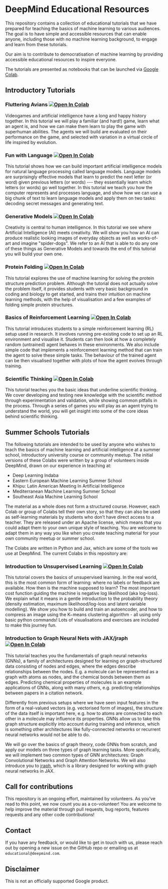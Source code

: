 # DeepMind Educational Resources

This repository contains a collection of educational tutorials that we have
prepared for teaching the basics of machine learning to various audiences. The
goal is to have simple and accessible resources that can enable anyone,
including those with no machine learning background, to engage and learn from
these tutorials.

Our aim is to contribute to democratisation of machine learning by providing
accessible educational resources to inspire everyone.

The tutorials are presented as notebooks that can be launched via
[Google Colab](https://research.google.com/colaboratory/).

## Introductory Tutorials

### Fluttering Avians [![Open In Colab](https://colab.research.google.com/assets/colab-badge.svg)](https://colab.research.google.com/github/deepmind/educational/blob/master/colabs/introductory/fluttering_avians.ipynb)

Videogames and artificial intelligence have a long and happy history together. In this tutorial we will play a familiar (and hard!) game, learn what an agent is, and how we can make them learn to play the game with superhuman abilities. The agents we will build are evaluated on their performance on the game, and selected with variation in a virtual circle of life inspired by evolution.

### Fun with Language [![Open In Colab](https://colab.research.google.com/assets/colab-badge.svg)](https://colab.research.google.com/github/deepmind/educational/blob/master/colabs/introductory/fun_with_language.ipynb)

This tutorial shows how we can build important artificial intelligence models for natural language processing called language models. Language models are surprisingly effective models that learn to predict the next letter (or word) given previous letters (or words) --- they essentially learn which letters (or words) go well together. In this tutorial we teach you how the computer represents and processes language, and show how we can use a big chunk of text to learn language models and apply them on two tasks: decoding secret messages and generating text.

### Generative Models [![Open In Colab](https://colab.research.google.com/assets/colab-badge.svg)](https://colab.research.google.com/github/deepmind/educational/blob/master/colabs/introductory/generative_models.ipynb)

Creativity is central to human intelligence. In this tutorial we see where Artificial Intelligence (AI) meets creativity. We will show you how an AI can produce realistic looking images of everyday objects as well as works-of-art and imagine "spider-dogs". We refer to an AI that is able to do any one of these things as Generative Models and towards the end of this tutorial you will build your own one.

### Protein Folding  [![Open In Colab](https://colab.research.google.com/assets/colab-badge.svg)](https://colab.research.google.com/github/deepmind/educational/blob/master/colabs/introductory/protein_folding.ipynb)

This tutorial explores the use of machine learning for solving the protein
structure prediction problem. Although the tutorial does not actually solve the
problem itself, it provides students with very basic background in coding
and biology to get started, and trains their intuition on machine learning
methods, with the help of visualisation and a few examples of folding simple
protein structures.

### Basics of Reinforcement Learning [![Open In Colab](https://colab.research.google.com/assets/colab-badge.svg)](https://colab.research.google.com/github/deepmind/educational/blob/master/colabs/introductory/reinforcement_learning.ipynb)

This tutorial introduces students to a simple reinforcement learning (RL) setup
used in research. It involves running pre-existing code to set up an RL
environment and visualise it. Students can then look at how a completely random
(untrained) agent behaves in these environments. We also include simple code
that implements a reinforcement learning method that can train the agent to
solve these simple tasks. The behaviour of the trained agent can be then
visualised together with plots of how the agent evolves through training.

### Scientific Thinking [![Open In Colab](https://colab.research.google.com/assets/colab-badge.svg)](https://colab.research.google.com/github/deepmind/educational/blob/master/colabs/introductory/scientific_thinking.ipynb)

This tutorial teaches you the basic ideas that underline scientific thinking. We cover developing and testing new knowledge with the scientific method through experimentation and validation, while showing common pitfalls in the process. Through a series of games you will play as an agent trying to understand the world, you will get insight into some of the core ideas behind scientific thinking.

## Summer Schools Tutorials
The following tutorials are intended to be used by anyone who wishes to teach the basics of machine learning and artificial intelligence at a summer school, introductory university course or community meetup. The initial versions of these Colabs were written by a group of volunteers inside DeepMind, drawn on our experience in teaching at:

- Deep Learning Indaba
- Eastern European Machine Learning Summer School
- Khipu: Latin American Meeting In Artificial Intelligence
- Mediterranean Machine Learning Summer School
- Southeast Asia Machine Learning School

The material as a whole does not form a structured course. However, each Colab or group of Colabs tell their own story, so that they can also be used as self-learning materials by students who don’t have direct access to a teacher. They are released under an Apache license, which means that you could adapt them to your own unique style of teaching. You are welcome to adapt them in any way you like when you create teaching material for your own community meetup or summer school.

The Colabs are written in Python and Jax, which are some of the tools we use at DeepMind. The current Colabs in this repository are:

### Introduction to Unsupervised Learning [![Open In Colab](https://colab.research.google.com/assets/colab-badge.svg)](https://colab.research.google.com/github/deepmind/educational/blob/master/colabs/summer_schools/intro_to_unsupervised_learning.ipynb)

This tutorial covers the basics of unsupervised learning. In the real world, this is the most common form of learning: where no labels or feedback are available. How then is the machine supposed to learn? The most important cost function guiding the machine is negative log likelihood (aka log-loss). We explain what it means in a gentle introduction to the probability theory (density estimation, maximum likelihood/log-loss and latent variable modelling). We show you how to build and train an autoencoder, and how to compress an image using the K−means clustering algorithm - all using only basic python commands! Lots of visualisations and exercises are included to make this journey fun.

### Introduction to Graph Neural Nets with JAX/jraph [![Open In Colab](https://colab.research.google.com/assets/colab-badge.svg)](https://colab.research.google.com/github/deepmind/educational/blob/master/colabs/summer_schools/intro_to_graph_nets_tutorial_with_jraph.ipynb)

This tutorial teaches you the fundamentals of graph neural networks (GNNs), a family of architectures designed for learning on graph-structured data consisting of nodes and edges, where the edges describe relationships between the nodes. E.g. a molecule can be represented as a graph with atoms as nodes, and the chemical bonds between them as edges. Predicting chemical properties of molecules is an example applications of GNNs, along with many others, e.g. predicting relationships between papers in a citation network.

Differently from previous setups where we have seen input features in the form of a real-valued vectors (e.g. vectorised form of images), the structure of the data itself is important here, e.g. how to atoms are connected to each other in a molecule may influence its properties. GNNs allow us to take this graph structure explicitly into account during training and inference, which is something other architectures like fully-connected networks or recurrent neural networks would not be able to do.

We will go over the basics of graph theory, code GNNs from scratch, and apply our models on three types of graph learning tasks. More specifically, we will implement two common types of GNN architectures: Graph Convolutional Networks and Graph Attention Networks.  We will also introduce you to [jraph](https://github.com/deepmind/jraph), which is a library designed for working with graph neural networks in JAX.


## Call for contributions
This repository is an ongoing effort, maintained by volunteers. As you’ve read to this point, we now count you as a co-volunteer! You are welcome to help improve the material through pull requests, bug reports, features requests and any other code contributions!



## Contact

If you have any feedback, or would like to get in touch with us,
please reach out by opening a new issue on the GitHub repo or emailing us at
`educational@deepmind.com`.

## Disclaimer

This is not an officially supported Google product.

